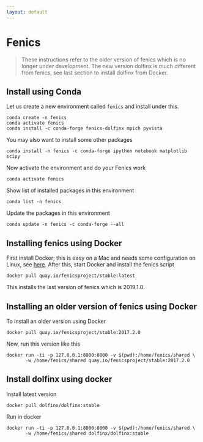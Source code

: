 ```yaml
---
layout: default
---
```


# Fenics

> These instructions refer to the older version of fenics which is no longer under development. The new version dolfinx is much different from fenics, see last section to install dolfinx from Docker.

## Install using Conda

Let us create a new environment called `fenics` and install under this.

```shell
conda create -n fenics
conda activate fenics
conda install -c conda-forge fenics-dolfinx mpich pyvista
```

You may also want to install some other packages

```shell
conda install -n fenics -c conda-forge ipython notebook matplotlib scipy
```

Now activate the environment and do your Fenics work

```shell
conda activate fenics
```

Show list of installed packages in this environment

```shell
conda list -n fenics
```

Update the packages in this environment

```shell
conda update -n fenics -c conda-forge --all
```

## Installing fenics using Docker

First install Docker; this is easy on a Mac and needs some configuration on Linux, see [here](comp/docker.html). After this, start Docker and install the fenics script

```shell
docker pull quay.io/fenicsproject/stable:latest
```

This installs the last version of fenics which is 2019.1.0.

## Installing an older version of fenics using Docker

To install an older version using Docker

```shell
docker pull quay.io/fenicsproject/stable:2017.2.0
```

Now, run this version like this

```shell
docker run -ti -p 127.0.0.1:8000:8000 -v $(pwd):/home/fenics/shared \
       -w /home/fenics/shared quay.io/fenicsproject/stable:2017.2.0
```

## Install dolfinx using docker

Install latest version

```shell
docker pull dolfinx/dolfinx:stable
```

Run in docker

```shell
docker run -ti -p 127.0.0.1:8000:8000 -v $(pwd):/home/fenics/shared \
       -w /home/fenics/shared dolfinx/dolfinx:stable
```
